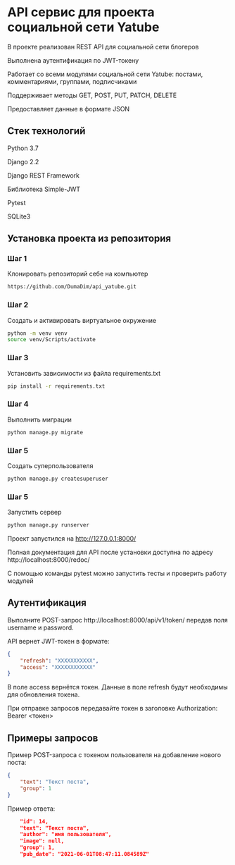 #  API сервис для проекта социальной сети Yatube
В проекте реализован REST API для социальной сети блогеров

Выполнена аутентификация по JWT-токену

Работает со всеми модулями социальной сети Yatube: постами, комментариями, группами, подписчиками

Поддерживает методы GET, POST, PUT, PATCH, DELETE

Предоставляет данные в формате JSON

## Стек технологий
Python 3.7

Django 2.2

Django REST Framework

Библиотека Simple-JWT

Pytest

SQLite3

## Установка проекта из репозитория
### Шаг 1
Клонировать репозиторий себе на компьютер
```bash
https://github.com/DumaDim/api_yatube.git
```

### Шаг 2
Создать и активировать виртуальное окружение
```bash
python -m venv venv
source venv/Scripts/activate
```

### Шаг 3
Установить зависимости из файла requirements.txt
```bash
pip install -r requirements.txt
```

### Шаг 4
Выполнить миграции
```bash
python manage.py migrate
```

### Шаг 5
Создать суперпользователя
```bash
python manage.py createsuperuser
```

### Шаг 5
Запустить сервер
```bash
python manage.py runserver
```

Проект запустился на http://127.0.0.1:8000/

Полная документация для API после установки доступна по адресу http://localhost:8000/redoc/

С помощью команды pytest можно запустить тесты и проверить работу модулей

## Аутентификация
Выполните POST-запрос http://localhost:8000/api/v1/token/ передав поля username и password.

API вернет JWT-токен в формате:
```json
{
    "refresh": "ХХХХХХХХХХХ",
    "access": "ХХХХХХХХХХХХ"
}
```

В поле access вернётся токен. Данные в поле refresh будут необходимы для обновления токена.

При отправке запроcов передавайте токен в заголовке Authorization: Bearer <токен>

## Примеры запросов
Пример POST-запроса с токеном пользователя на добавление нового поста:
```json
{
    "text": "Текст поста",
    "group": 1
}
```

Пример ответа:
```json
    "id": 14,
    "text": "Текст поста",
    "author": "имя пользователя",
    "image": null,
    "group": 1,
    "pub_date": "2021-06-01T08:47:11.084589Z"
```

